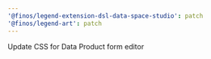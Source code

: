 ```yaml
---
'@finos/legend-extension-dsl-data-space-studio': patch
'@finos/legend-art': patch
---
```


Update CSS for Data Product form editor
